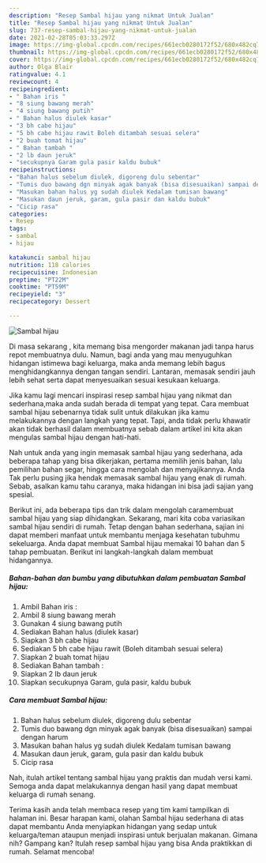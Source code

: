 ```yaml
---
description: "Resep Sambal hijau yang nikmat Untuk Jualan"
title: "Resep Sambal hijau yang nikmat Untuk Jualan"
slug: 737-resep-sambal-hijau-yang-nikmat-untuk-jualan
date: 2021-02-28T05:03:33.297Z
image: https://img-global.cpcdn.com/recipes/661ecb0280172f52/680x482cq70/sambal-hijau-foto-resep-utama.jpg
thumbnail: https://img-global.cpcdn.com/recipes/661ecb0280172f52/680x482cq70/sambal-hijau-foto-resep-utama.jpg
cover: https://img-global.cpcdn.com/recipes/661ecb0280172f52/680x482cq70/sambal-hijau-foto-resep-utama.jpg
author: Olga Blair
ratingvalue: 4.1
reviewcount: 4
recipeingredient:
- " Bahan iris "
- "8 siung bawang merah"
- "4 siung bawang putih"
- " Bahan halus diulek kasar"
- "3 bh cabe hijau"
- "5 bh cabe hijau rawit Boleh ditambah sesuai selera"
- "2 buah tomat hijau"
- " Bahan tambah "
- "2 lb daun jeruk"
- "secukupnya Garam gula pasir kaldu bubuk"
recipeinstructions:
- "Bahan halus sebelum diulek, digoreng dulu sebentar"
- "Tumis duo bawang dgn minyak agak banyak (bisa disesuaikan) sampai dengan harum"
- "Masukan bahan halus yg sudah diulek Kedalam tumisan bawang"
- "Masukan daun jeruk, garam, gula pasir dan kaldu bubuk"
- "Cicip rasa"
categories:
- Resep
tags:
- sambal
- hijau

katakunci: sambal hijau 
nutrition: 118 calories
recipecuisine: Indonesian
preptime: "PT22M"
cooktime: "PT59M"
recipeyield: "3"
recipecategory: Dessert

---
```



![Sambal hijau](https://img-global.cpcdn.com/recipes/661ecb0280172f52/680x482cq70/sambal-hijau-foto-resep-utama.jpg)

Di masa  sekarang , kita memang bisa mengorder makanan jadi tanpa harus repot membuatnya dulu. Namun, bagi anda yang mau menyuguhkan hidangan istimewa bagi keluarga, maka anda memang lebih bagus menghidangkannya dengan tangan sendiri. Lantaran, memasak sendiri jauh lebih sehat serta dapat menyesuaikan sesuai kesukaan keluarga.

Jika kamu lagi mencari inspirasi resep sambal hijau yang nikmat dan sederhana,maka anda sudah berada di tempat yang tepat. Cara membuat sambal hijau  sebenarnya tidak sulit untuk dilakukan jika kamu melakukannya dengan langkah yang tepat. Tapi, anda tidak perlu khawatir akan tidak berhasil dalam membuatnya 
sebab dalam artikel ini kita akan mengulas sambal hijau dengan hati-hati.  



Nah untuk anda yang ingin memasak sambal hijau yang sederhana, ada beberapa tahap yang bisa dikerjakan, pertama memilih jenis bahan, lalu pemilihan bahan segar, hingga cara mengolah dan menyajikannya. Anda Tak perlu pusing jika hendak memasak sambal hijau yang enak di rumah. Sebab, asalkan kamu  tahu caranya, maka hidangan ini bisa jadi sajian yang spesial.

Berikut ini, ada beberapa tips dan trik dalam mengolah caramembuat sambal hijau yang siap dihidangkan. Sekarang, mari kita coba variasikan sambal hijau sendiri di rumah. Tetap dengan bahan sederhana, sajian ini dapat memberi manfaat untuk membantu menjaga kesehatan tubuhmu sekeluarga. Anda dapat membuat Sambal hijau memakai 10 bahan dan 5 tahap pembuatan. Berikut ini langkah-langkah dalam membuat hidangannya.

<!--inarticleads1-->

##### Bahan-bahan dan bumbu yang dibutuhkan dalam pembuatan Sambal hijau:

1. Ambil  Bahan iris :
1. Ambil 8 siung bawang merah
1. Gunakan 4 siung bawang putih
1. Sediakan  Bahan halus (diulek kasar)
1. Siapkan 3 bh cabe hijau
1. Sediakan 5 bh cabe hijau rawit (Boleh ditambah sesuai selera)
1. Siapkan 2 buah tomat hijau
1. Sediakan  Bahan tambah :
1. Siapkan 2 lb daun jeruk
1. Siapkan secukupnya Garam, gula pasir, kaldu bubuk




<!--inarticleads2-->

##### Cara membuat Sambal hijau:

1. Bahan halus sebelum diulek, digoreng dulu sebentar
1. Tumis duo bawang dgn minyak agak banyak (bisa disesuaikan) sampai dengan harum
1. Masukan bahan halus yg sudah diulek Kedalam tumisan bawang
1. Masukan daun jeruk, garam, gula pasir dan kaldu bubuk
1. Cicip rasa




Nah, itulah artikel tentang  sambal hijau  yang praktis dan mudah versi kami. Semoga anda dapat melakukannya dengan hasil yang dapat membuat keluarga di rumah senang. 

Terima kasih anda telah membaca resep yang tim kami tampilkan di halaman ini. Besar harapan kami, olahan  Sambal hijau sederhana di atas dapat membantu Anda menyiapkan hidangan yang sedap untuk keluarga/teman ataupun menjadi inspirasi untuk berjualan makanan. Gimana nih? Gampang kan? Itulah resep sambal hijau yang bisa Anda praktikkan di rumah. Selamat mencoba!

